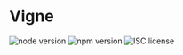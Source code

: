 # Vigne

![node version](https://img.shields.io/badge/node-&#10878;8-green.svg)
![npm version](https://img.shields.io/badge/npm-&#10878;3.8.6-green.svg)
![ISC license](https://img.shields.io/badge/licence-ISC-blue.svg)
